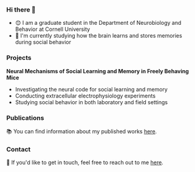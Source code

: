 ### Hi there 👋

- 😊 I am a graduate student in the Department of Neurobiology and Behavior at Cornell University
- 🧠 I'm currently studying how the brain learns and stores memories during social behavior

### Projects

**Neural Mechanisms of Social Learning and Memory in Freely Behaving Mice**
   - Investigating the neural code for social learning and memory
   - Conducting extracellular electrophysiology experiments
   - Studying social behavior in both laboratory and field settings

### Publications

📚 You can find information about my published works [here](https://scholar.google.com/citations?user=RSMYGm4AAAAJ&hl=en).

### Contact

📧 If you'd like to get in touch, feel free to reach out to me [here](https://twitter.com/PraPaudel).




